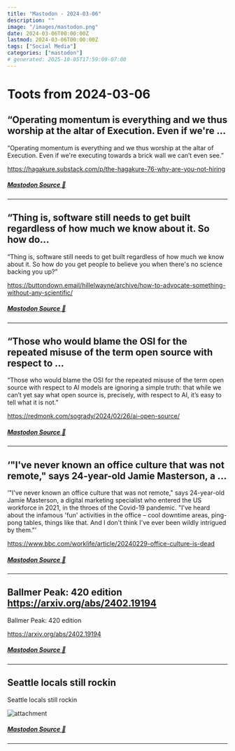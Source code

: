 ```yaml
---
title: "Mastodon - 2024-03-06"
description: ""
image: "/images/mastodon.png"
date: 2024-03-06T00:00:00Z
lastmod: 2024-03-06T00:00:00Z
tags: ["Social Media"]
categories: ["mastodon"]
# generated: 2025-10-05T17:59:09-07:00
---
```


# Toots from 2024-03-06

## “Operating momentum is everything and we thus worship at the altar of Execution. Even if we're ...

“Operating momentum is everything and we thus worship at the altar of Execution. Even if we're executing towards a brick wall we can’t even see.”

<https://hagakure.substack.com/p/the-hagakure-76-why-are-you-not-hiring>

##### [Mastodon Source 🐘](https://hachyderm.io/@mweagle/112051078117145009)

---

## “Thing is, software still needs to get built regardless of how much we know about it. So how do...

“Thing is, software still needs to get built regardless of how much we know about it. So how do you get people to believe you when there's no science backing you up?”

<https://buttondown.email/hillelwayne/archive/how-to-advocate-something-without-any-scientific/>

##### [Mastodon Source 🐘](https://hachyderm.io/@mweagle/112051002940319583)

---

## “Those who would blame the OSI for the repeated misuse of the term open source with respect to ...

“Those who would blame the OSI for the repeated misuse of the term open source with respect to AI models are ignoring a simple truth: that while we can’t yet say what open source is, precisely, with respect to AI, it’s easy to tell what it is not.”

<https://redmonk.com/sogrady/2024/02/26/ai-open-source/>

##### [Mastodon Source 🐘](https://hachyderm.io/@mweagle/112047252770383522)

---

## ‘"I've never known an office culture that was not remote," says 24-year-old Jamie Masterson, a ...

‘"I've never known an office culture that was not remote," says 24-year-old Jamie Masterson, a digital marketing specialist who entered the US workforce in 2021, in the throes of the Covid-19 pandemic. "I've heard about the infamous 'fun' activities in the office – cool downtime areas, ping-pong tables, things like that. And I don't think I've ever been wildly intrigued by them."’

<https://www.bbc.com/worklife/article/20240229-office-culture-is-dead>

##### [Mastodon Source 🐘](https://hachyderm.io/@mweagle/112047206671361809)

---

## Ballmer Peak: 420 edition  <https://arxiv.org/abs/2402.19194>

Ballmer Peak: 420 edition

<https://arxiv.org/abs/2402.19194>

##### [Mastodon Source 🐘](https://hachyderm.io/@mweagle/112047121918525614)

---

## Seattle locals still rockin

Seattle locals still rockin

![attachment](/mastodon/media/c639df98733cbfce.jpeg)

##### [Mastodon Source 🐘](https://hachyderm.io/@mweagle/112045924671817973)

---

